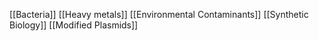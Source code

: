 [[Bacteria]]
[[Heavy metals]]
[[Environmental Contaminants]]
[[Synthetic Biology]]
[[Modified Plasmids]]
